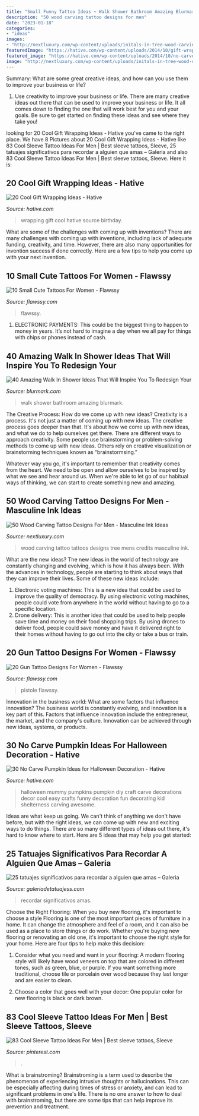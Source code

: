 ```yaml
---
title: "Small Funny Tattoo Ideas ~ Walk Shower Bathroom Amazing Blurmark"
description: "50 wood carving tattoo designs for men"
date: "2023-01-18"
categories:
- "ideas"
images:
- "http://nextluxury.com/wp-content/uploads/initals-in-tree-wood-carving-mens-inner-arm-bicep-tattoos.jpg"
featuredImage: "https://hative.com/wp-content/uploads/2014/10/gift-wrapping-ideas/4-cool-gift-wrapping-ideas.jpg"
featured_image: "https://hative.com/wp-content/uploads/2014/10/no-carve-pumpkin-ideas/2-mummy-pumpkin.jpg"
image: "http://nextluxury.com/wp-content/uploads/initals-in-tree-wood-carving-mens-inner-arm-bicep-tattoos.jpg"
---
```



Summary: What are some great creative ideas, and how can you use them to improve your business or life?
1. Use creativity to improve your business or life.
There are many creative ideas out there that can be used to improve your business or life. It all comes down to finding the one that will work best for you and your goals. Be sure to get started on finding these ideas and see where they take you!

	

		
looking for 20 Cool Gift Wrapping Ideas - Hative you've came to the right place. We have 8 Pictures about 20 Cool Gift Wrapping Ideas - Hative like 83 Cool Sleeve Tattoo Ideas For Men | Best sleeve tattoos, Sleeve, 25 tatuajes significativos para recordar a alguien que amas – Galeria and also 83 Cool Sleeve Tattoo Ideas For Men | Best sleeve tattoos, Sleeve. Here it is:
		
    
## 20 Cool Gift Wrapping Ideas - Hative

<img loading=lazy src="https://hative.com/wp-content/uploads/2014/10/gift-wrapping-ideas/4-cool-gift-wrapping-ideas.jpg" onerror="this.onerror=null;this.src='https://tse4.mm.bing.net/th?id=OIP.DM290G5GGwFg2ZJmXLjxnAHaLH&amp;pid=15.1';" alt="20 Cool Gift Wrapping Ideas - Hative">

_Source: hative.com_

>wrapping gift cool hative source birthday. 

	

What are some of the challenges with coming up with inventions?
There are many challenges with coming up with inventions, including lack of adequate funding, creativity, and time. However, there are also many opportunities for invention success if done correctly. Here are a few tips to help you come up with your next invention.

    
## 10 Small Cute Tattoos For Women - Flawssy

<img loading=lazy src="https://www.flawssy.com/wp-content/uploads/2016/06/Cute-Tattoos-On-Wrist-1.jpg" onerror="this.onerror=null;this.src='https://tse2.mm.bing.net/th?id=OIP.llwyj33jmA1cFzZ4eGrGHAHaLI&amp;pid=15.1';" alt="10 Small Cute Tattoos For Women - Flawssy">

_Source: flawssy.com_

>flawssy. 

	

1. ELECTRONIC PAYMENTS: This could be the biggest thing to happen to money in years. It’s not hard to imagine a day when we all pay for things with chips or phones instead of cash. 

    
## 40 Amazing Walk In Shower Ideas That Will Inspire You To Redesign Your

<img loading=lazy src="http://www.blurmark.com/wp-content/uploads/2017/02/Walk-in-Shower-Design-14.jpg" onerror="this.onerror=null;this.src='https://tse2.mm.bing.net/th?id=OIP.ZZMPPMr5gy_H5KjDH1e9-QHaKE&amp;pid=15.1';" alt="40 Amazing Walk In Shower Ideas That Will Inspire You To Redesign Your">

_Source: blurmark.com_

>walk shower bathroom amazing blurmark. 

	

The Creative Process: How do we come up with new ideas?
Creativity is a process. It's not just a matter of coming up with new ideas. The creative process goes deeper than that. It's about how we come up with new ideas, and what we do to help ourselves get there.
There are different ways to approach creativity. Some people use brainstorming or problem-solving methods to come up with new ideas. Others rely on creative visualization or brainstorming techniques known as “brainstormsing.”

Whatever way you go, it's important to remember that creativity comes from the heart. We need to be open and allow ourselves to be inspired by what we see and hear around us. When we're able to let go of our habitual ways of thinking, we can start to create something new and amazing.

    
## 50 Wood Carving Tattoo Designs For Men - Masculine Ink Ideas

<img loading=lazy src="http://nextluxury.com/wp-content/uploads/initals-in-tree-wood-carving-mens-inner-arm-bicep-tattoos.jpg" onerror="this.onerror=null;this.src='https://tse3.mm.bing.net/th?id=OIP.F0nj1arOToTeBblV17Pd2wHaJQ&amp;pid=15.1';" alt="50 Wood Carving Tattoo Designs For Men - Masculine Ink Ideas">

_Source: nextluxury.com_

>wood carving tattoo tattoos designs tree mens credits masculine ink. 

	

What are the new ideas?
The new ideas in the world of technology are constantly changing and evolving, which is how it has always been. With the advances in technology, people are starting to think about ways that they can improve their lives. Some of these new ideas include: 
1. Electronic voting machines: This is a new idea that could be used to improve the quality of democracy. By using electronic voting machines, people could vote from anywhere in the world without having to go to a specific location. 
2. Drone delivery: This is another idea that could be used to help people save time and money on their food shopping trips. By using drones to deliver food, people could save money and have it delivered right to their homes without having to go out into the city or take a bus or train. 

    
## 20 Gun Tattoo Designs For Women - Flawssy

<img loading=lazy src="https://www.flawssy.com/wp-content/uploads/2016/04/gun-is-back.jpg" onerror="this.onerror=null;this.src='https://tse1.mm.bing.net/th?id=OIP.-JJm_zMh_FNdGsKXm43r7wHaJ4&amp;pid=15.1';" alt="20 Gun Tattoo Designs For Women - Flawssy">

_Source: flawssy.com_

>pistole flawssy. 

	

Innovation in the business world: What are some factors that influence innovation?
The business world is constantly evolving, and innovation is a key part of this. Factors that influence innovation include the entrepreneur, the market, and the company's culture. Innovation can be achieved through new ideas, systems, or products.

    
## 30 No Carve Pumpkin Ideas For Halloween Decoration - Hative

<img loading=lazy src="https://hative.com/wp-content/uploads/2014/10/no-carve-pumpkin-ideas/2-mummy-pumpkin.jpg" onerror="this.onerror=null;this.src='https://tse1.mm.bing.net/th?id=OIP.XxVwlBWI4zRnADfGqVzCgwHaLG&amp;pid=15.1';" alt="30 No Carve Pumpkin Ideas for Halloween Decoration - Hative">

_Source: hative.com_

>halloween mummy pumpkins pumpkin diy craft carve decorations decor cool easy crafts funny decoration fun decorating kid shelterness carving awesome. 

	

Ideas are what keep us going. We can't think of anything we don't have before, but with the right ideas, we can come up with new and exciting ways to do things. There are so many different types of ideas out there, it's hard to know where to start. Here are 5 ideas that may help you get started: 

    
## 25 Tatuajes Significativos Para Recordar A Alguien Que Amas – Galeria

<img loading=lazy src="https://galeriadetatuajess.com/wp-content/uploads/2020/08/tatuajes-conmemorativos-6.jpg" onerror="this.onerror=null;this.src='https://tse2.mm.bing.net/th?id=OIP.FwwOIk2b2MigBhXQiRl1FQHaKN&amp;pid=15.1';" alt="25 tatuajes significativos para recordar a alguien que amas – Galeria">

_Source: galeriadetatuajess.com_

>recordar significativos amas. 

	

Choose the Right Flooring: When you buy new flooring, it's important to choose a style
Flooring is one of the most important pieces of furniture in a home. It can change the atmosphere and feel of a room, and it can also be used as a place to store things or do work. Whether you're buying new flooring or renovating an old one, it's important to choose the right style for your home. Here are four tips to help make this decision: 
1. Consider what you need and want in your flooring: A modern flooring style will likely have wood veneers on top that are colored in different tones, such as green, blue, or purple. If you want something more traditional, choose tile or porcelain over wood because they last longer and are easier to clean. 

2. Choose a color that goes well with your decor: One popular color for new flooring is black or dark brown.

    
## 83 Cool Sleeve Tattoo Ideas For Men | Best Sleeve Tattoos, Sleeve

<img loading=lazy src="https://i.pinimg.com/736x/26/25/97/2625970b82dff28ae4d68849b3c945fc.jpg" onerror="this.onerror=null;this.src='https://tse4.mm.bing.net/th?id=OIP.S1zEQT3xaPBLPIy-T1pJcwHaPZ&amp;pid=15.1';" alt="83 Cool Sleeve Tattoo Ideas For Men | Best sleeve tattoos, Sleeve">

_Source: pinterest.com_

>. 

	

What is brainstroming?
Brainstroming is a term used to describe the phenomenon of experiencing intrusive thoughts or hallucinations. This can be especially affecting during times of stress or anxiety, and can lead to significant problems in one's life. There is no one answer to how to deal with brainstroming, but there are some tips that can help improve its prevention and treatment.

